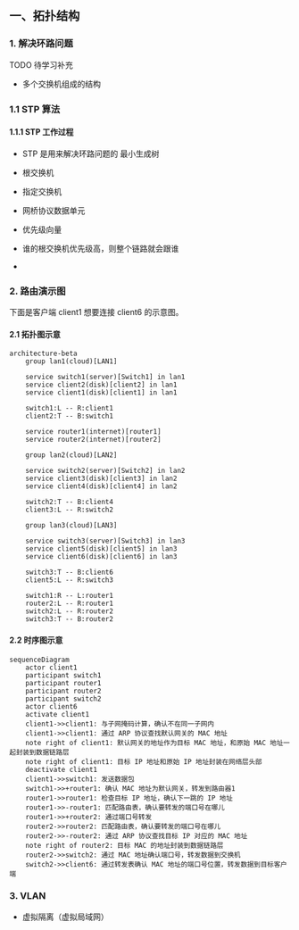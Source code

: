## 一、拓扑结构

### 1. 解决环路问题

TODO 待学习补充

* 多个交换机组成的结构

### 1.1 STP 算法

#### 1.1.1 STP 工作过程

* STP 是用来解决环路问题的  最小生成树

* 根交换机
* 指定交换机
* 网桥协议数据单元
* 优先级向量

* 谁的根交换机优先级高，则整个链路就会跟谁
* 
### 2. 路由演示图

下面是客户端 client1 想要连接 client6 的示意图。

#### 2.1 拓扑图示意
```mermaid
architecture-beta
    group lan1(cloud)[LAN1]

    service switch1(server)[Switch1] in lan1
    service client2(disk)[client2] in lan1
    service client1(disk)[client1] in lan1

    switch1:L -- R:client1
    client2:T -- B:switch1

    service router1(internet)[router1]
    service router2(internet)[router2]

    group lan2(cloud)[LAN2]

    service switch2(server)[Switch2] in lan2
    service client3(disk)[client3] in lan2
    service client4(disk)[client4] in lan2

    switch2:T -- B:client4
    client3:L -- R:switch2

    group lan3(cloud)[LAN3]

    service switch3(server)[Switch3] in lan3
    service client5(disk)[client5] in lan3
    service client6(disk)[client6] in lan3

    switch3:T -- B:client6
    client5:L -- R:switch3

    switch1:R -- L:router1
    router2:L -- R:router1
    switch2:L -- R:router2
    switch3:T -- B:router2
```

#### 2.2 时序图示意

```mermaid
sequenceDiagram
    actor client1
    participant switch1
    participant router1
    participant router2
    participant switch2
    actor client6
    activate client1
    client1->>client1: 与子网掩码计算，确认不在同一子网内
    client1->>client1: 通过 ARP 协议查找默认网关的 MAC 地址
    note right of client1: 默认网关的地址作为目标 MAC 地址，和原始 MAC 地址一起封装到数据链路层
    note right of client1: 目标 IP 地址和原始 IP 地址封装在网络层头部
    deactivate client1
    client1->>switch1: 发送数据包
    switch1->>+router1: 确认 MAC 地址为默认网关，转发到路由器1
    router1->>router1: 检查目标 IP 地址，确认下一跳的 IP 地址
    router1->>-router1: 匹配路由表，确认要转发的端口号在哪儿
    router1->>+router2: 通过端口号转发
    router2->>router2: 匹配路由表，确认要转发的端口号在哪儿
    router2->>-router2: 通过 ARP 协议查找目标 IP 对应的 MAC 地址
    note right of router2: 目标 MAC 的地址封装到数据链路层
    router2->>switch2: 通过 MAC 地址确认端口号，转发数据到交换机
    switch2->>client6: 通过转发表确认 MAC 地址的端口号位置，转发数据到目标客户端
```

### 3. VLAN

* 虚拟隔离（虚拟局域网）